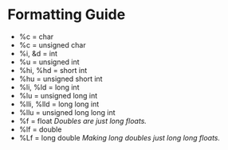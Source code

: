 # Formatting Guide
- %c = char
- %c = unsigned char
- %i, &d = int 
- %u = unsigned int
- %hi, %hd = short int
- %hu = unsigned short int
- %li, %ld = long int
- %lu = unsigned long int
- %lli, %lld = long long int
- %llu = unsigned long long int
- %f = float
*Doubles are just long floats.*
- %lf = double
- %Lf = long double
*Making long doubles just long long floats.*
